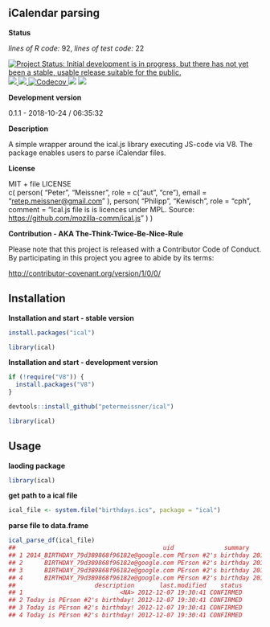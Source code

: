 
<!-- README.md is generated from README.Rmd. Please edit that file -->

## iCalendar parsing

**Status**

*lines of R code:* 92, *lines of test code:* 22

[![Project Status: Initial development is in progress, but there has not
yet been a stable, usable release suitable for the
public.](http://www.repostatus.org/badges/latest/wip.svg)](http://www.repostatus.org/#wip)
<a href="https://travis-ci.org/petermeissner/ical">
<img src="https://api.travis-ci.org/petermeissner/ical.svg?branch=master">
<a/> <a href="https://cran.r-project.org/package=ical">
<img src="http://www.r-pkg.org/badges/version/ical"> </a>
<a href="https://codecov.io/gh/petermeissner/ical">
<img src="https://codecov.io/gh/petermeissner/ical/branch/master/graph/badge.svg" alt="Codecov" />
</a> <img src="http://cranlogs.r-pkg.org/badges/grand-total/ical">
<img src="http://cranlogs.r-pkg.org/badges/ical">

**Development version**

0.1.1 - 2018-10-24 / 06:35:32

**Description**

A simple wrapper around the ical.js library executing JS-code via V8.
The package enables users to parse iCalendar files.

**License**

MIT + file LICENSE <br>c( person( “Peter”, “Meissner”, role = c(“aut”,
“cre”), email = “<retep.meissner@gmail.com>” ), person( “Philipp”,
“Kewisch”, role = “cph”, comment = “Ical.js file is is licences under
MPL. Source: <https://github.com/mozilla-comm/ical.js>” ) )

**Contribution - AKA The-Think-Twice-Be-Nice-Rule**

Please note that this project is released with a Contributor Code of
Conduct. By participating in this project you agree to abide by its
terms:

<http://contributor-covenant.org/version/1/0/0/>

## Installation

**Installation and start - stable version**

``` r
install.packages("ical")

library(ical)
```

**Installation and start - development version**

``` r
if (!require("V8")) {
  install.packages("V8")
}

devtools::install_github("petermeissner/ical")

library(ical)
```

## Usage

**laoding package**

``` r
library(ical)
```

**get path to a ical file**

``` r
ical_file <- system.file("birthdays.ics", package = "ical")
```

**parse file to data.frame**

``` r
ical_parse_df(ical_file)
##                                         uid              summary               start                 end
## 1 2014_BIRTHDAY_79d389868f96182e@google.com PErson #2's birthday 2014-12-10 01:00:00 2014-12-11 01:00:00
## 2      BIRTHDAY_79d389868f96182e@google.com PErson #2's birthday 2012-12-10 01:00:00 2012-12-11 01:00:00
## 3      BIRTHDAY_79d389868f96182e@google.com PErson #2's birthday 2013-12-10 01:00:00 2013-12-11 01:00:00
## 4      BIRTHDAY_79d389868f96182e@google.com PErson #2's birthday 2014-12-10 01:00:00 2014-12-11 01:00:00
##                      description       last.modified    status
## 1                           <NA> 2012-12-07 19:30:41 CONFIRMED
## 2 Today is PErson #2's birthday! 2012-12-07 19:30:41 CONFIRMED
## 3 Today is PErson #2's birthday! 2012-12-07 19:30:41 CONFIRMED
## 4 Today is PErson #2's birthday! 2012-12-07 19:30:41 CONFIRMED
```

